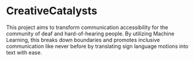 # CreativeCatalysts
This project aims to transform communication accessibility for the community of deaf and hard-of-hearing people. By utilizing Machine Learning, this breaks down boundaries and promotes inclusive communication like never before by translating sign language motions into text with ease.
